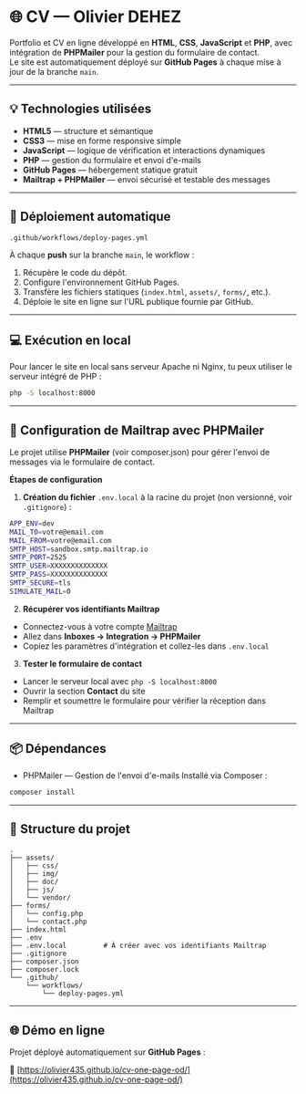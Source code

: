 # 🌐 CV — Olivier DEHEZ

Portfolio et CV en ligne développé en **HTML**, **CSS**, **JavaScript** et **PHP**, avec intégration de **PHPMailer** pour la gestion du formulaire de contact.  
Le site est automatiquement déployé sur **GitHub Pages** à chaque mise à jour de la branche `main`.

---

## 💡 Technologies utilisées
- **HTML5** — structure et sémantique  
- **CSS3** — mise en forme responsive simple  
- **JavaScript** — logique de vérification et interactions dynamiques  
- **PHP** — gestion du formulaire et envoi d'e-mails  
- **GitHub Pages** — hébergement statique gratuit  
- **Mailtrap + PHPMailer** — envoi sécurisé et testable des messages

---

## 🚀 Déploiement automatique
``` bash
.github/workflows/deploy-pages.yml
```

À chaque **push** sur la branche `main`, le workflow :
1. Récupère le code du dépôt. 
2. Configure l'environnement GitHub Pages.  
3. Transfère les fichiers statiques (`index.html`, `assets/`, `forms/`, etc.).  
4. Déploie le site en ligne sur l'URL publique fournie par GitHub. 

---

## 💻 Exécution en local
Pour lancer le site en local sans serveur Apache ni Nginx, tu peux utiliser le serveur intégré de PHP :

```bash
php -S localhost:8000
```

---

## 📧 Configuration de Mailtrap avec PHPMailer
Le projet utilise **PHPMailer** (voir composer.json) pour gérer l'envoi de messages via le formulaire de contact.

**Étapes de configuration**
1. **Création du fichier** `.env.local` à la racine du projet (non versionné, voir `.gitignore`) :

```bash
APP_ENV=dev
MAIL_TO=votre@email.com
MAIL_FROM=votre@email.com
SMTP_HOST=sandbox.smtp.mailtrap.io
SMTP_PORT=2525
SMTP_USER=XXXXXXXXXXXXXX
SMTP_PASS=XXXXXXXXXXXXXX
SMTP_SECURE=tls
SIMULATE_MAIL=0
```

2. **Récupérer vos identifiants Mailtrap**
- Connectez-vous à votre compte [Mailtrap](https://mailtrap.io/)
- Allez dans **Inboxes → Integration → PHPMailer**
- Copiez les paramètres d'intégration et collez-les dans `.env.local`

3. **Tester le formulaire de contact**
- Lancer le serveur local avec `php -S localhost:8000`
- Ouvrir la section **Contact** du site
- Remplir et soumettre le formulaire pour vérifier la réception dans Mailtrap

---

## 📦 Dépendances
- PHPMailer — Gestion de l'envoi d'e-mails
Installé via Composer :

```bash
composer install
```

---

## 🧱 Structure du projet

```pgsql
.
├── assets/
│   ├── css/
│   ├── img/
│   ├── doc/
│   ├── js/
│   └── vendor/
├── forms/
│   └── config.php
│   └── contact.php
├── index.html
├── .env
├── .env.local         # À créer avec vos identifiants Mailtrap
├── .gitignore
├── composer.json
├── composer.lock
└── .github/
    └── workflows/
        └── deploy-pages.yml
```
---

## 🌐 Démo en ligne
Projet déployé automatiquement sur **GitHub Pages** :

🔗 [https://olivier435.github.io/cv-one-page-od/](https://olivier435.github.io/cv-one-page-od/)
